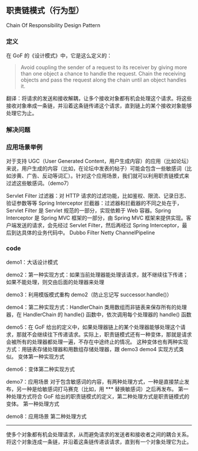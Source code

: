 ## 职责链模式（行为型）

Chain Of Responsibility Design Pattern

### 定义

在 GoF 的《设计模式》中，它是这么定义的：

> Avoid coupling the sender of a request to its receiver by giving more than one object a chance to handle the request. Chain the receiving objects and pass the request along the chain until an object handles it.

翻译：将请求的发送和接收解耦，让多个接收对象都有机会处理这个请求。将这些接收对象串成一条链，并沿着这条链传递这个请求，直到链上的某个接收对象能够处理它为止。

### 解决问题

### 应用场景举例

对于支持 UGC（User Generated Content，用户生成内容）的应用（比如论坛）来说，用户生成的内容（比如，在论坛中发表的帖子）可能会包含一些敏感词（比如涉黄、广告、反动等词汇）。针对这个应用场景，我们就可以利用职责链模式来过滤这些敏感词。（demo7）

Servlet Filter 过滤器：对 HTTP 请求的过滤功能，比如鉴权、限流、记录日志、验证参数等等
Spring Interceptor 拦截器：过滤器和拦截器的不同之处在于，Servlet Filter 是 Servlet 规范的一部分，实现依赖于 Web 容器。Spring Interceptor 是 Spring MVC 框架的一部分，由 Spring MVC 框架来提供实现。客户端发送的请求，会先经过 Servlet Filter，然后再经过 Spring Interceptor，最后到达具体的业务代码中。
Dubbo Filter
Netty ChannelPipeline

### code

demo1：大话设计模式

demo2：第一种实现方式：如果当前处理器能处理该请求，就不继续往下传递；如果不能处理，则交由后面的处理器来处理

demo3：利用模版模式重构 demo2（防止忘记写 successor.handle()）

demo4：第二种实现方式：HandlerChain 类用数组而非链表来保存所有的处理器，在 HandlerChain 的 handle() 函数中，依次调用每个处理器的 handle() 函数

demo5：在 GoF 给出的定义中，如果处理器链上的某个处理器能够处理这个请求，那就不会继续往下传递请求。实际上，职责链模式还有一种变体，那就是请求会被所有的处理器都处理一遍，不存在中途终止的情况。
这种变体也有两种实现方式：用链表存储处理器和用数组存储处理器，跟 demo3 demo4 实现方式类似。
变体第一种实现方式

demo6：变体第二种实现方式

demo7：应用场景
对于包含敏感词的内容，有两种处理方式，一种是直接禁止发布，另一种是给敏感词打马赛克（比如，用 *** 替换敏感词）之后再发布。
第一种处理方式符合 GoF 给出的职责链模式的定义，第二种处理方式是职责链模式的变体。
第一种处理方式

demo8：应用场景
第二种处理方式

------

使多个对象都有机会处理请求，从而避免请求的发送者和接收者之间的耦合关系。将这个对象连成一条链，并沿着这条链传递该请求，直到有一个对象处理它为止。